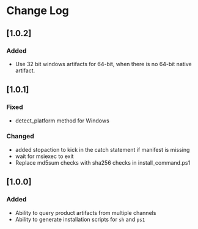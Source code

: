 # Change Log

## [1.0.2]
### Added
- Use 32 bit windows artifacts for 64-bit, when there is no 64-bit native artifact.

## [1.0.1]
### Fixed
- detect_platform method for Windows

### Changed
- added stopaction to kick in the catch statement if manifest is missing
- wait for msiexec to exit
- Replace md5sum checks with sha256 checks in install_command.ps1

## [1.0.0]
### Added
- Ability to query product artifacts from multiple channels
- Ability to generate installation scripts for `sh` and `ps1`
